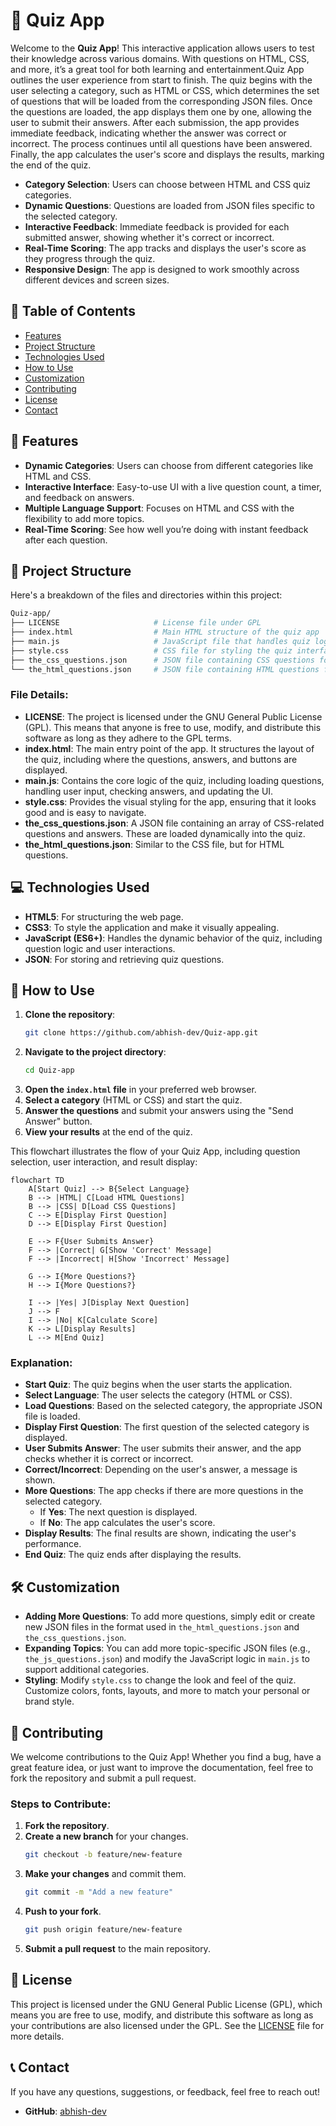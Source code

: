 # 🎉 Quiz App

Welcome to the **Quiz App**! This interactive application allows users to test their knowledge across various domains. With questions on HTML, CSS, and more, it’s a great tool for both learning and entertainment.Quiz App outlines the user experience from start to finish. The quiz begins with the user selecting a category, such as HTML or CSS, which determines the set of questions that will be loaded from the corresponding JSON files. Once the questions are loaded, the app displays them one by one, allowing the user to submit their answers. After each submission, the app provides immediate feedback, indicating whether the answer was correct or incorrect. The process continues until all questions have been answered. Finally, the app calculates the user's score and displays the results, marking the end of the quiz.

- **Category Selection**: Users can choose between HTML and CSS quiz categories.
- **Dynamic Questions**: Questions are loaded from JSON files specific to the selected category.
- **Interactive Feedback**: Immediate feedback is provided for each submitted answer, showing whether it's correct or incorrect.
- **Real-Time Scoring**: The app tracks and displays the user's score as they progress through the quiz.
- **Responsive Design**: The app is designed to work smoothly across different devices and screen sizes.

## 📜 Table of Contents

- [Features](#-features)
- [Project Structure](#-project-structure)
- [Technologies Used](#-technologies-used)
- [How to Use](#-how-to-use)
- [Customization](#-customization)
- [Contributing](#-contributing)
- [License](#-license)
- [Contact](#-contact)

## 🚀 Features

- **Dynamic Categories**: Users can choose from different categories like HTML and CSS.
- **Interactive Interface**: Easy-to-use UI with a live question count, a timer, and feedback on answers.
- **Multiple Language Support**: Focuses on HTML and CSS with the flexibility to add more topics.
- **Real-Time Scoring**: See how well you’re doing with instant feedback after each question.

## 📂 Project Structure

Here's a breakdown of the files and directories within this project:

```bash
Quiz-app/
├── LICENSE                     # License file under GPL
├── index.html                  # Main HTML structure of the quiz app
├── main.js                     # JavaScript file that handles quiz logic and interactions
├── style.css                   # CSS file for styling the quiz interface
├── the_css_questions.json      # JSON file containing CSS questions for the quiz
└── the_html_questions.json     # JSON file containing HTML questions for the quiz
```

### File Details:

- **LICENSE**: The project is licensed under the GNU General Public License (GPL). This means that anyone is free to use, modify, and distribute this software as long as they adhere to the GPL terms.
- **index.html**: The main entry point of the app. It structures the layout of the quiz, including where the questions, answers, and buttons are displayed.
- **main.js**: Contains the core logic of the quiz, including loading questions, handling user input, checking answers, and updating the UI.
- **style.css**: Provides the visual styling for the app, ensuring that it looks good and is easy to navigate.
- **the_css_questions.json**: A JSON file containing an array of CSS-related questions and answers. These are loaded dynamically into the quiz.
- **the_html_questions.json**: Similar to the CSS file, but for HTML questions.

## 💻 Technologies Used

- **HTML5**: For structuring the web page.
- **CSS3**: To style the application and make it visually appealing.
- **JavaScript (ES6+)**: Handles the dynamic behavior of the quiz, including question logic and user interactions.
- **JSON**: For storing and retrieving quiz questions.

## 🎯 How to Use

1. **Clone the repository**:
   ```bash
   git clone https://github.com/abhish-dev/Quiz-app.git
   ```
2. **Navigate to the project directory**:
   ```bash
   cd Quiz-app
   ```
3. **Open the `index.html` file** in your preferred web browser.
4. **Select a category** (HTML or CSS) and start the quiz.
5. **Answer the questions** and submit your answers using the "Send Answer" button.
6. **View your results** at the end of the quiz.


This flowchart illustrates the flow of your Quiz App, including question selection, user interaction, and result display:

```mermaid
flowchart TD
    A[Start Quiz] --> B{Select Language}
    B --> |HTML| C[Load HTML Questions]
    B --> |CSS| D[Load CSS Questions]
    C --> E[Display First Question]
    D --> E[Display First Question]
    
    E --> F{User Submits Answer}
    F --> |Correct| G[Show 'Correct' Message]
    F --> |Incorrect| H[Show 'Incorrect' Message]
    
    G --> I{More Questions?}
    H --> I{More Questions?}
    
    I --> |Yes| J[Display Next Question]
    J --> F
    I --> |No| K[Calculate Score]
    K --> L[Display Results]
    L --> M[End Quiz]
```

### Explanation:

- **Start Quiz**: The quiz begins when the user starts the application.
- **Select Language**: The user selects the category (HTML or CSS).
- **Load Questions**: Based on the selected category, the appropriate JSON file is loaded.
- **Display First Question**: The first question of the selected category is displayed.
- **User Submits Answer**: The user submits their answer, and the app checks whether it is correct or incorrect.
- **Correct/Incorrect**: Depending on the user's answer, a message is shown.
- **More Questions**: The app checks if there are more questions in the selected category.
  - If **Yes**: The next question is displayed.
  - If **No**: The app calculates the user's score.
- **Display Results**: The final results are shown, indicating the user's performance.
- **End Quiz**: The quiz ends after displaying the results.


## 🛠️ Customization

- **Adding More Questions**: To add more questions, simply edit or create new JSON files in the format used in `the_html_questions.json` and `the_css_questions.json`.
- **Expanding Topics**: You can add more topic-specific JSON files (e.g., `the_js_questions.json`) and modify the JavaScript logic in `main.js` to support additional categories.
- **Styling**: Modify `style.css` to change the look and feel of the quiz. Customize colors, fonts, layouts, and more to match your personal or brand style.

## 🤝 Contributing

We welcome contributions to the Quiz App! Whether you find a bug, have a great feature idea, or just want to improve the documentation, feel free to fork the repository and submit a pull request.

### Steps to Contribute:

1. **Fork the repository**.
2. **Create a new branch** for your changes.
   ```bash
   git checkout -b feature/new-feature
   ```
3. **Make your changes** and commit them.
   ```bash
   git commit -m "Add a new feature"
   ```
4. **Push to your fork**.
   ```bash
   git push origin feature/new-feature
   ```
5. **Submit a pull request** to the main repository.

## 📄 License

This project is licensed under the GNU General Public License (GPL), which means you are free to use, modify, and distribute this software as long as your contributions are also licensed under the GPL. See the [LICENSE](LICENSE) file for more details.

## 📞 Contact

If you have any questions, suggestions, or feedback, feel free to reach out!

- **GitHub**: [abhish-dev](https://github.com/abhish-dev)


